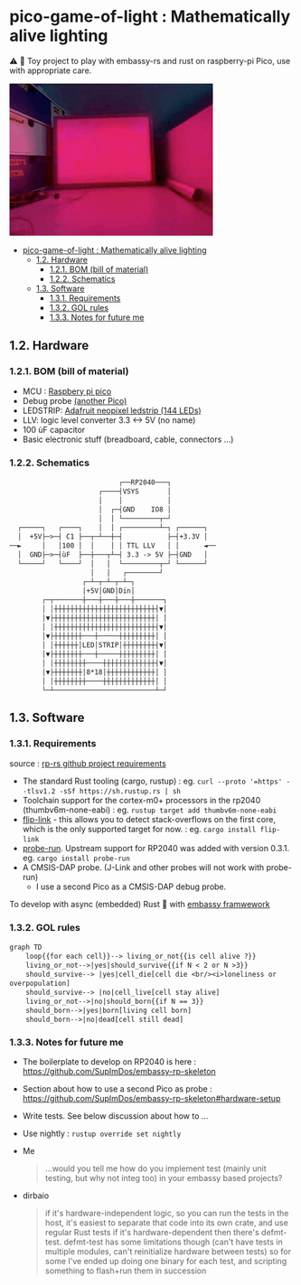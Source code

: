 # pico-game-of-light : Mathematically alive lighting

:warning: :construction: Toy project to play with embassy-rs and rust on raspberry-pi Pico, use with appropriate care.

![nice_gif_here](doc/home_gif.gif)

- [pico-game-of-light : Mathematically alive lighting](#pico-game-of-light--mathematically-alive-lighting)
  - [1.2. Hardware](#12-hardware)
    - [1.2.1. BOM (bill of material)](#121-bom-bill-of-material)
    - [1.2.2. Schematics](#122-schematics)
  - [1.3. Software](#13-software)
    - [1.3.1. Requirements](#131-requirements)
    - [1.3.2. GOL rules](#132-gol-rules)
    - [1.3.3. Notes for future me](#133-notes-for-future-me)

## 1.2. Hardware

### 1.2.1. BOM (bill of material)

- MCU : [Raspbery pi pico](https://www.raspberrypi.com/documentation/microcontrollers/raspberry-pi-pico.html)
- Debug probe [(another Pico)](https://github.com/rp-rs/rp2040-project-template/blob/main/debug_probes.md#raspberry-pi-pico)
- LEDSTRIP: [Adafruit neopixel ledstrip (144 LEDs)](https://www.adafruit.com/product/1138)
- LLV: logic level converter 3.3 <-> 5V (no name)
- 100 ùF capacitor
- Basic electronic stuff (breadboard, cable, connectors ...)

### 1.2.2. Schematics

```ascii
                           ┌──RP2040───┐
                      ┌────┤VSYS       │
                      │    │           │
                      │  ┌─┤GND    IO8 │
                      │  │ └─────────┬─┘
  ┌─────┐   ┌────┐    │  │ ┌─────────┴─┐ ┌──────┐
  │  +5V├─>─┤ C1 ├──┬─┴──┼─┤           ├─┤+3.3V │
──►     │   │100 │  │    │ │ TTL LLV   │ │      ◄──
  │  GND├─>─┤ùF  ├──┼───┬┴─┤ 3.3 -> 5V ├─┤GND   │
  └─────┘   └────┘  │   │  └─────────┬─┘ └──────┘
                    │   │   ┌────────┘
                  ┌─┴─┬─┴─┬─┴─┐
                  │+5V│GND│Din│
        ┌─┬───────┼───┼───┼───┼───────┐
        │ │┼┼┼┼┼┼┼┼┼┼┼┼┼┼┼┼┼┼┼┼┼┼┼┼┼┤▼│
        │▼├┼┼┼┼┼┼┼┼┼┼┼┼┼┼┼┼┼┼┼┼┼┼┼┼┼│ │
        │ │┼┼┼┼┼┼┼┼┼┼┼┼┼┼┼┼┼┼┼┼┼┼┼┼┼┤▼│
        │▼├┼┼┼┼┼┼┼───┼─────┼┼┼┼┼┼┼┼┼│ │
        │ │┼┼┼┼┼┼│LED│STRIP│┼┼┼┼┼┼┼┼┤▼│
        │▼├┼┼┼┼┼┼┼───┼─────┼┼┼┼┼┼┼┼┼│ │
        │ │┼┼┼┼┼┼┼┼────┼┼┼┼┼┼┼┼┼┼┼┼┼┤▼│
        │▼├┼┼┼┼┼┼┼│8*18│┼┼┼┼┼┼┼┼┼┼┼┼│ │
        │ │┼┼┼┼┼┼┼┼────┼┼┼┼┼┼┼┼┼┼┼┼┼│ │
        └─┴─────────────────────────┴─┘
```

## 1.3. Software

### 1.3.1. Requirements

source : [rp-rs github project requirements](https://github.com/rp-rs/rp2040-project-template#requirements)

- The standard Rust tooling (cargo, rustup) : eg. `curl --proto '=https' --tlsv1.2 -sSf https://sh.rustup.rs | sh`
- Toolchain support for the cortex-m0+ processors in the rp2040 (thumbv6m-none-eabi) : eg. `rustup target add thumbv6m-none-eabi`
- [flip-link](https://github.com/knurling-rs/flip-link) - this allows you to detect stack-overflows on the first core, which is the only supported target for now. : eg. `cargo install flip-link`
- [probe-run](https://github.com/knurling-rs/probe-run). Upstream support for RP2040 was added with version 0.3.1. eg. `cargo install probe-run`
- A CMSIS-DAP probe. (J-Link and other probes will not work with probe-run)
  - I use a second Pico as a CMSIS-DAP debug probe.

To develop with async (embedded) Rust :crab: with [embassy framwework](https://embassy.dev/dev/index.html)

### 1.3.2. GOL rules

```mermaid
graph TD
    loop{{for each cell}}--> living_or_not{{is cell alive ?}}
    living_or_not-->|yes|should_survive{{if N < 2 or N >3}}
    should_survive--> |yes|cell_die[cell die <br/><i>loneliness or overpopulation]
    should_survive--> |no|cell_live[cell stay alive]
    living_or_not-->|no|should_born{{if N == 3}}
    should_born-->|yes|born[living cell born]
    should_born-->|no|dead[cell still dead]
```

### 1.3.3. Notes for future me

- The boilerplate to develop on RP2040 is here : <https://github.com/SupImDos/embassy-rp-skeleton>
- Section about how to use a second Pico as probe : <https://github.com/SupImDos/embassy-rp-skeleton#hardware-setup>
- Write tests. See below discussion about how to ...
- Use nightly : `rustup override set nightly`

- Me
    >...would you tell me how do you implement test (mainly unit testing, but why not integ too) in your embassy based projects?
- dirbaio
  > if it's hardware-independent logic, so you can run the tests in the host, it's easiest to separate that code into its own crate, and use regular Rust tests
  > if it's hardware-dependent then there's defmt-test.
  defmt-test has some limitations though (can't have tests in multiple modules, can't reinitialize hardware between tests) so for some I've ended up doing one binary for each test, and scripting something to flash+run them in succession

